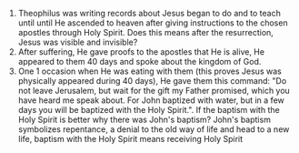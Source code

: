 1. Theophilus was writing records about Jesus began to do and to teach until until He ascended to heaven after giving instructions to the chosen apostles through Holy Spirit. Does this means after the resurrection, Jesus was visible and invisible?
2. After suffering, He gave proofs to the apostles that He is alive, He appeared to them 40 days and spoke about the kingdom of God.
3. One 1 occasion when He was eating with them (this proves Jesus was physically appeared during 40 days), He gave them this command: "Do not leave Jerusalem, but wait for the gift my Father promised, which you have heard me speak about. For John baptized with water, but in a few days you will be baptized with the Holy Spirit.". If the baptism with the Holy Spirit is better why there was John's baptism? John's baptism symbolizes repentance, a denial to the old way of life and head to a new life, baptism with the Holy Spirit means receiving Holy Spirit